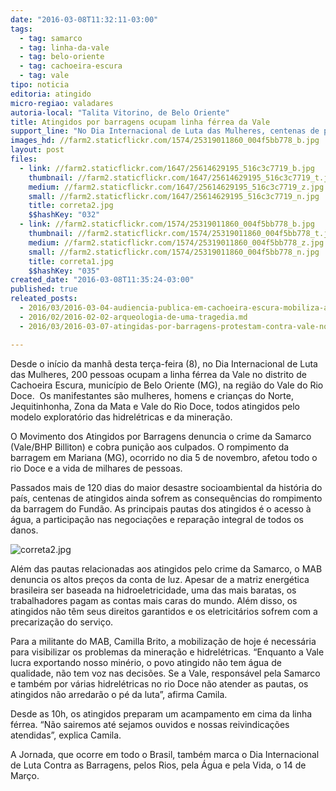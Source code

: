 ```yaml
---
date: "2016-03-08T11:32:11-03:00"
tags:
  - tag: samarco
  - tag: linha-da-vale
  - tag: belo-oriente
  - tag: cachoeira-escura
  - tag: vale
tipo: noticia
editoria: atingido
micro-regiao: valadares
autoria-local: "Talita Vitorino, de Belo Oriente"
title: Atingidos por barragens ocupam linha férrea da Vale
support_line: "No Dia Internacional de Luta das Mulheres, centenas de pessoas ocupam a linha férrea da Vale para garantir os direitos das atingidas e atingidos pela lama da Samarco (Vale/BHP Billiton)."
images_hd: //farm2.staticflickr.com/1574/25319011860_004f5bb778_b.jpg
layout: post
files:
  - link: //farm2.staticflickr.com/1647/25614629195_516c3c7719_b.jpg
    thumbnail: //farm2.staticflickr.com/1647/25614629195_516c3c7719_t.jpg
    medium: //farm2.staticflickr.com/1647/25614629195_516c3c7719_z.jpg
    small: //farm2.staticflickr.com/1647/25614629195_516c3c7719_n.jpg
    title: correta2.jpg
    $$hashKey: "032"
  - link: //farm2.staticflickr.com/1574/25319011860_004f5bb778_b.jpg
    thumbnail: //farm2.staticflickr.com/1574/25319011860_004f5bb778_t.jpg
    medium: //farm2.staticflickr.com/1574/25319011860_004f5bb778_z.jpg
    small: //farm2.staticflickr.com/1574/25319011860_004f5bb778_n.jpg
    title: correta1.jpg
    $$hashKey: "035"
created_date: "2016-03-08T11:35:24-03:00"
published: true
releated_posts:
  - 2016/03/2016-03-04-audiencia-publica-em-cachoeira-escura-mobiliza-atingidos.md
  - 2016/02/2016-02-02-arqueologia-de-uma-tragedia.md
  - 2016/03/2016-03-07-atingidas-por-barragens-protestam-contra-vale-no-rio-de-janeiro.md

---
```

<p>Desde o in&iacute;cio da manh&atilde; desta ter&ccedil;a-feira (8), no Dia Internacional de Luta das Mulheres, 200 pessoas ocupam a linha f&eacute;rrea da Vale no distrito de Cachoeira Escura, munic&iacute;pio de Belo Oriente (MG), na regi&atilde;o do Vale do Rio Doce. &nbsp;Os manifestantes s&atilde;o mulheres, homens e crian&ccedil;as do Norte, Jequitinhonha, Zona da Mata e Vale do Rio Doce, todos atingidos pelo modelo explorat&oacute;rio das hidrel&eacute;tricas e da minera&ccedil;&atilde;o.</p>

<p>O Movimento dos Atingidos por Barragens denuncia o crime da Samarco (Vale/BHP Billiton) e cobra puni&ccedil;&atilde;o aos culpados. O rompimento da barragem em Mariana (MG), ocorrido no dia 5 de novembro, afetou todo o rio Doce e a vida de milhares de pessoas.</p>

<p>Passados mais de 120 dias do maior desastre socioambiental da hist&oacute;ria do pa&iacute;s, centenas de atingidos ainda sofrem as consequ&ecirc;ncias do rompimento da barragem do Fund&atilde;o. As principais pautas dos atingidos &eacute; o acesso &agrave; &aacute;gua, a participa&ccedil;&atilde;o nas negocia&ccedil;&otilde;es e repara&ccedil;&atilde;o integral de todos os danos.</p>

<p><img alt="correta2.jpg" src="//farm2.staticflickr.com/1647/25614629195_516c3c7719_b.jpg" /></p>

<p>Al&eacute;m das pautas relacionadas aos atingidos pelo crime da Samarco, o MAB denuncia os altos pre&ccedil;os da conta de luz. Apesar de a matriz energ&eacute;tica brasileira ser baseada na hidroeletricidade, uma das mais baratas, os trabalhadores pagam as contas mais caras do mundo. Al&eacute;m disso, os atingidos n&atilde;o t&ecirc;m seus direitos garantidos e os eletricit&aacute;rios sofrem com a precariza&ccedil;&atilde;o do servi&ccedil;o.</p>

<p>Para a militante do MAB, Camilla Brito, a mobiliza&ccedil;&atilde;o de hoje &eacute; necess&aacute;ria para visibilizar os problemas da minera&ccedil;&atilde;o e hidrel&eacute;tricas. &ldquo;Enquanto a Vale lucra exportando nosso min&eacute;rio, o povo atingido n&atilde;o tem &aacute;gua de qualidade, n&atilde;o tem voz nas decis&otilde;es. Se a Vale, respons&aacute;vel pela Samarco e tamb&eacute;m por v&aacute;rias hidrel&eacute;tricas no rio Doce n&atilde;o atender as pautas, os atingidos n&atilde;o arredar&atilde;o o p&eacute; da luta&rdquo;, afirma Camila.</p>

<p>Desde as 10h, os atingidos preparam um acampamento em cima da linha f&eacute;rrea. &ldquo;N&atilde;o sairemos at&eacute; sejamos ouvidos e nossas reivindica&ccedil;&otilde;es atendidas&rdquo;, explica Camila.</p>

<p>A Jornada, que ocorre em todo o Brasil, tamb&eacute;m marca o Dia Internacional de Luta Contra as Barragens, pelos Rios, pela &Aacute;gua e pela Vida, o 14 de Mar&ccedil;o.&nbsp;</p>
